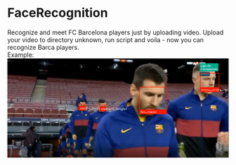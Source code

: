 # FaceRecognition
Recognize and meet FC Barcelona players just by uploading video. 
Upload your video to directory unknown, run script and voila - now you can recognize Barca players. <br />
Example:
![alt text](images/prez.png)
